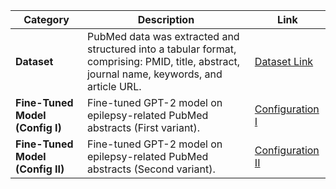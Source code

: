 | **Category**                          | **Description**                                                                                                                               | **Link**                                                                                                                               |
|---------------------------------------|-----------------------------------------------------------------------------------------------------------------------------------------------|----------------------------------------------------------------------------------------------------------------------------------------|
| **Dataset**                           | PubMed data was extracted and structured into a tabular format, comprising: PMID, title, abstract, journal name, keywords, and article URL.   | [Dataset Link](https://huggingface.co/datasets/nubahador/Retrieved_Data_from_PubMed/tree/main)                                        |
| **Fine-Tuned Model (Config I)**       | Fine-tuned GPT-2 model on epilepsy-related PubMed abstracts (First variant).                                                                  | [Configuration I](https://huggingface.co/nubahador/Fine_Tuned_GPT2_Model_on_Epilepsy_Related_PubMed_Abstracts/tree/main/Fine_Tuned_GPT2_Model_on_Epilepsy_Related_PubMed_Abstracts/Configuration%20I) |
| **Fine-Tuned Model (Config II)**      | Fine-tuned GPT-2 model on epilepsy-related PubMed abstracts (Second variant).                                                                 | [Configuration II](https://huggingface.co/nubahador/Fine_Tuned_GPT2_Model_on_Epilepsy_Related_PubMed_Abstracts/tree/main/Fine_Tuned_GPT2_Model_on_Epilepsy_Related_PubMed_Abstracts/Configuration%20II) |
